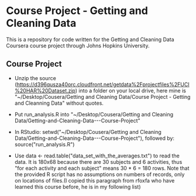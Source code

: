 Course Project - Getting and Cleaning Data
=========================

This is a repository for code written for the Getting and Cleaning Data Coursera course project through Johns Hopkins University.

## Course Project

* Unzip the source (https://d396qusza40orc.cloudfront.net/getdata%2Fprojectfiles%2FUCI%20HAR%20Dataset.zip) into a folder on your local drive, here mine is "~/Desktop/Cousera/Getting and Cleaning Data/Course Project - Getting and Cleanning Data" without quotes.

* Put run_analysis.R into "~/Desktop/Cousera/Getting and Cleaning Data/Getting-and-Cleaning-Data---Course-Project"

* In RStudio: setwd("~/Desktop/Cousera/Getting and Cleaning Data/Getting-and-Cleaning-Data---Course-Project"), followed by: source("run_analysis.R")

* Use data <- read.table("data_set_with_the_averages.txt") to read the data. It is 180x68 because there are 30 subjects and 6 activities, thus "for each activity and each subject" means 30 * 6 = 180 rows. Note that the provided R script has no assumptions on numbers of records, only on locations of files.(I copied this paragraph from rfoxfa who have learned this course before, he is in my following list)